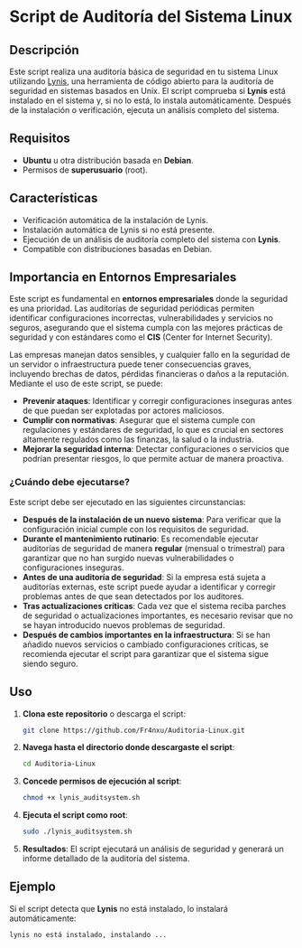 # Script de Auditoría del Sistema Linux

## Descripción

Este script realiza una auditoría básica de seguridad en tu sistema Linux utilizando [Lynis](https://github.com/CISOfy/lynis), una herramienta de código abierto para la auditoría de seguridad en sistemas basados en Unix. El script comprueba si **Lynis** está instalado en el sistema y, si no lo está, lo instala automáticamente. Después de la instalación o verificación, ejecuta un análisis completo del sistema.

## Requisitos

- **Ubuntu** u otra distribución basada en **Debian**.
- Permisos de **superusuario** (root).

## Características

- Verificación automática de la instalación de Lynis.
- Instalación automática de Lynis si no está presente.
- Ejecución de un análisis de auditoría completo del sistema con **Lynis**.
- Compatible con distribuciones basadas en Debian.

## Importancia en Entornos Empresariales

Este script es fundamental en **entornos empresariales** donde la seguridad es una prioridad. Las auditorías de seguridad periódicas permiten identificar configuraciones incorrectas, vulnerabilidades y servicios no seguros, asegurando que el sistema cumpla con las mejores prácticas de seguridad y con estándares como el **CIS** (Center for Internet Security).

Las empresas manejan datos sensibles, y cualquier fallo en la seguridad de un servidor o infraestructura puede tener consecuencias graves, incluyendo brechas de datos, pérdidas financieras o daños a la reputación. Mediante el uso de este script, se puede:

- **Prevenir ataques**: Identificar y corregir configuraciones inseguras antes de que puedan ser explotadas por actores maliciosos.
- **Cumplir con normativas**: Asegurar que el sistema cumple con regulaciones y estándares de seguridad, lo que es crucial en sectores altamente regulados como las finanzas, la salud o la industria.
- **Mejorar la seguridad interna**: Detectar configuraciones o servicios que podrían presentar riesgos, lo que permite actuar de manera proactiva.

### ¿Cuándo debe ejecutarse?

Este script debe ser ejecutado en las siguientes circunstancias:

- **Después de la instalación de un nuevo sistema**: Para verificar que la configuración inicial cumple con los requisitos de seguridad.
- **Durante el mantenimiento rutinario**: Es recomendable ejecutar auditorías de seguridad de manera **regular** (mensual o trimestral) para garantizar que no han surgido nuevas vulnerabilidades o configuraciones inseguras.
- **Antes de una auditoría de seguridad**: Si la empresa está sujeta a auditorías externas, este script puede ayudar a identificar y corregir problemas antes de que sean detectados por los auditores.
- **Tras actualizaciones críticas**: Cada vez que el sistema reciba parches de seguridad o actualizaciones importantes, es necesario revisar que no se hayan introducido nuevos problemas de seguridad.
- **Después de cambios importantes en la infraestructura**: Si se han añadido nuevos servicios o cambiado configuraciones críticas, se recomienda ejecutar el script para garantizar que el sistema sigue siendo seguro.

## Uso

1. **Clona este repositorio** o descarga el script:

    ```bash
    git clone https://github.com/Fr4nxu/Auditoria-Linux.git
    ```

2. **Navega hasta el directorio donde descargaste el script**:

    ```bash
    cd Auditoria-Linux
    ```

3. **Concede permisos de ejecución al script**:

    ```bash
    chmod +x lynis_auditsystem.sh
    ```

4. **Ejecuta el script como root**:

    ```bash
    sudo ./lynis_auditsystem.sh
    ```

5. **Resultados**: El script ejecutará un análisis de seguridad y generará un informe detallado de la auditoría del sistema.

## Ejemplo

Si el script detecta que **Lynis** no está instalado, lo instalará automáticamente:

```bash
lynis no está instalado, instalando ...
